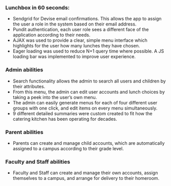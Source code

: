 
### Lunchbox in 60 seconds:
  - Sendgrid for Devise email confirmations. This allows the app to assign the user a role in the system based on their email address. 
  - Pundit authentication, each user role sees a different face of the application according to their needs.
  - AJAX was used to provide a clear, simple menu interface which highlights for the user how many lunches they have chosen. 
  - Eager loading was used to reduce N+1 query time where possible. A JS loading bar was implemented to improve user experience. 
  ### Admin abilities
  - Search functionality allows the admin to search all users and children by their attributes. 
  - From this menu, the admin can edit user accounts and lunch choices by taking a peek into the user’s own menu. 
  - The admin can easily generate menus for each of four different user groups with one click, and edit items on every menu simultaneously. 
  - 9 different detailed summaries were custom created to fit how the catering kitchen has been operating for decades. 
  ### Parent abilities
- Parents can create and manage child accounts, which are automatically assigned to a campus according to their grade level. 
 ### Faculty and Staff abilities
- Faculty and Staff can create and manage their own accounts, assign themselves to a campus, and arrange for delivery to their homeroom. 

